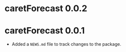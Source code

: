 # caretForecast 0.0.2

# caretForecast 0.0.1

* Added a `NEWS.md` file to track changes to the package.
